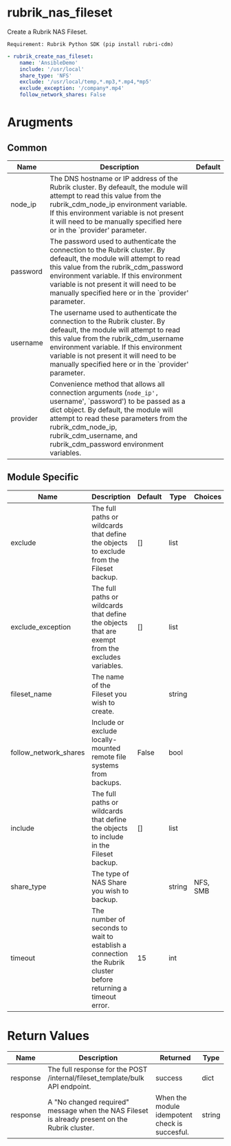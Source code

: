 # rubrik_nas_fileset    

Create a Rubrik NAS Fileset.

`Requirement: Rubrik Python SDK (pip install rubri-cdm)`


```yaml
- rubrik_create_nas_fileset:
    name: 'AnsibleDemo'
    include: '/usr/local'
    share_type: 'NFS'
    exclude: '/usr/local/temp,*.mp3,*.mp4,*mp5'
    exclude_exception: '/company*.mp4'
    follow_network_shares: False
```

# Arugments

## Common

| Name     | Description                                                                                                                                                                                                                                                                                               | Default |
|----------|-----------------------------------------------------------------------------------------------------------------------------------------------------------------------------------------------------------------------------------------------------------------------------------------------------------|---------|
| node_ip  | The DNS hostname or IP address of the Rubrik cluster. By defeault, the module will attempt to read this value from the rubrik_cdm_node_ip environment variable. If this environment variable is not present it will need to be manually specified here or in the `provider' parameter.                    |         |
| password | The password used to authenticate the connection to the Rubrik cluster. By defeault, the module will attempt to read this value from the rubrik_cdm_password environment variable. If this environment variable is not present it will need to be manually specified here or in the `provider' parameter. |         |
| username | The username used to authenticate the connection to the Rubrik cluster. By defeault, the module will attempt to read this value from the rubrik_cdm_username environment variable. If this environment variable is not present it will need to be manually specified here or in the `provider' parameter. |         |
| provider | Convenience method that allows all connection arguments (`node_ip', `username', `password') to be passed as a dict object. By default, the module will attempt to read these parameters from the rubrik_cdm_node_ip, rubrik_cdm_username, and rubrik_cdm_password environment variables.                  |         |


## Module Specific

| Name                  | Description                                                                                                  | Default | Type   | Choices  | Mandatory | Aliases |
|-----------------------|--------------------------------------------------------------------------------------------------------------|---------|--------|----------|-----------|---------|
| exclude               | The full paths or wildcards that define the objects to exclude from the Fileset backup.                      | []      | list   |          |           |         |
| exclude_exception     | The full paths or wildcards that define the objects that are exempt from the excludes variables.             | []      | list   |          |           |         |
| fileset_name          | The name of the Fileset you wish to create.                                                                  |         | string |          | true      | name    |
| follow_network_shares | Include or exclude locally-mounted remote file systems from backups.                                         | False   | bool   |          |           |         |
| include               | The full paths or wildcards that define the objects to include in the Fileset backup.                        | []      | list   |          |           |         |
| share_type            | The type of NAS Share you wish to backup.                                                                    |         | string | NFS, SMB | true      |         |
| timeout               | The number of seconds to wait to establish a connection the Rubrik cluster before returning a timeout error. | 15      | int    |          |           |         |

# Return Values

| Name     | Description                                                                                    | Returned                                       | Type   |
|----------|------------------------------------------------------------------------------------------------|------------------------------------------------|--------|
| response | The full response for the POST /internal/fileset_template/bulk API endpoint.                   | success                                        | dict   |
| response | A "No changed required" message when the NAS Fileset is already present on the Rubrik cluster. | When the module idempotent check is succesful. | string |
